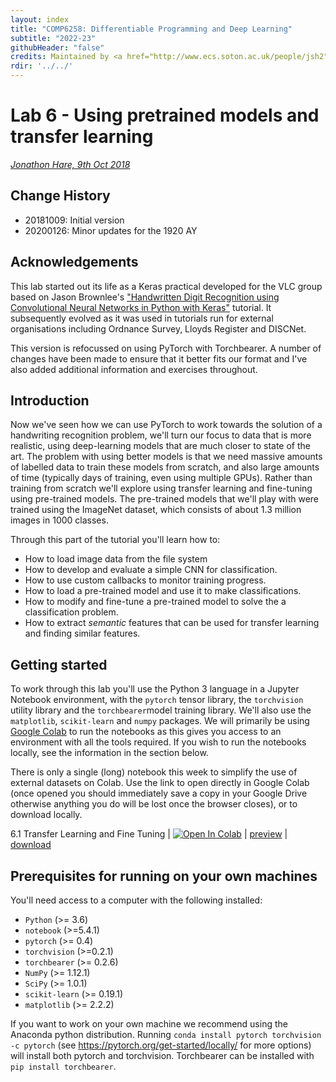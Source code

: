 ```yaml
---
layout: index
title: "COMP6258: Differentiable Programming and Deep Learning"
subtitle: "2022-23"
githubHeader: "false"
credits: Maintained by <a href="http://www.ecs.soton.ac.uk/people/jsh2">Professor Jonathon Hare</a>.
rdir: '../../'
---
```


# Lab 6 - Using pretrained models and transfer learning

_[Jonathon Hare, 9th Oct 2018](https://github.com/ecs-vlc/COMP6258)_

## Change History

- 20181009: Initial version
- 20200126: Minor updates for the 1920 AY

## Acknowledgements
This lab started out its life as a Keras practical developed for the VLC group based on Jason Brownlee's ["Handwritten Digit Recognition using Convolutional Neural Networks in Python with Keras"](http://machinelearningmastery.com/handwritten-digit-recognition-using-convolutional-neural-networks-python-keras/) tutorial. It subsequently evolved as it was used in tutorials run for external organisations including Ordnance Survey, Lloyds Register and DISCNet. 

This version is refocussed on using PyTorch with Torchbearer. A number of changes have been made to ensure that it better fits our format and I've also added additional information and exercises throughout. 

## Introduction
Now we've seen how we can use PyTorch to work towards the solution of a handwriting recognition problem, we'll turn our focus to data that is more realistic, using deep-learning models that are much closer to state of the art. The problem with using better models is that we need massive amounts of labelled data to train these models from scratch, and also large amounts of time (typically days of training, even using multiple GPUs). Rather than training from scratch we'll explore using transfer learning and fine-tuning using pre-trained models. The pre-trained models that we'll play with were trained using the ImageNet dataset, which consists of about 1.3 million images in 1000 classes.

Through this part of the tutorial you'll learn how to:

* How to load image data from the file system
* How to develop and evaluate a simple CNN for classification.
* How to use custom callbacks to monitor training progress.
* How to load a pre-trained model and use it to make classifications.
* How to modify and fine-tune a pre-trained model to solve the a classification problem.
* How to extract _semantic_ features that can be used for transfer learning and finding similar features.

## Getting started
To work through this lab you'll use the Python 3 language in a Jupyter Notebook environment, with the `pytorch` tensor library, the `torchvision` utility library and the `torchbearer`model training library. We'll also use the `matplotlib`, `scikit-learn` and `numpy` packages. We will primarily be using [Google Colab](http://colab.research.google.com/) to run the notebooks as this gives you access to an environment with all the tools required. If you wish to run the notebooks locally, see the information in the section below.

There is only a single (long) notebook this week to simplify the use of external datasets on Colab. Use the link to open directly in Google Colab (once opened you should immediately save a copy in your Google Drive otherwise anything you do will be lost once the browser closes), or to download locally. 

6.1 Transfer Learning and Fine Tuning | [![Open In Colab](https://colab.research.google.com/assets/colab-badge.svg)](https://colab.research.google.com/github/ecs-vlc/COMP6258/blob/master/docs/labs/lab6/6_1_TransferLearning.ipynb) | [preview](https://github.com/ecs-vlc/COMP6258/blob/master/docs/labs/lab6/6_1_TransferLearning.ipynb) | [download](https://raw.githubusercontent.com/ecs-vlc/COMP6258/master/docs/labs/lab6/6_1_TransferLearning.ipynb)


## Prerequisites for running on your own machines
You'll need access to a computer with the following installed:

- `Python` (>= 3.6)
- `notebook` (>=5.4.1)
- `pytorch` (>= 0.4)
- `torchvision` (>=0.2.1)
- `torchbearer` (>= 0.2.6)
- `NumPy` (>= 1.12.1)
- `SciPy` (>= 1.0.1)
- `scikit-learn` (>= 0.19.1)
- `matplotlib` (>= 2.2.2)

If you want to work on your own machine we recommend using the Anaconda python distribution. Running `conda install pytorch torchvision -c pytorch` (see https://pytorch.org/get-started/locally/ for more options) will install both pytorch and torchvision. Torchbearer can be installed with `pip install torchbearer`.

